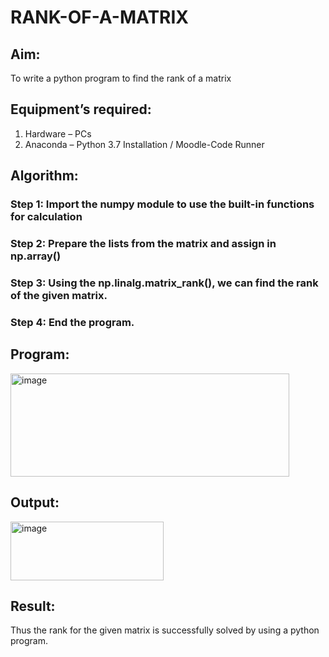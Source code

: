 # RANK-OF-A-MATRIX
## Aim:
To write a python program to find the rank of a matrix
## Equipment’s required:
1. 	Hardware – PCs
2. 	Anaconda – Python 3.7 Installation / Moodle-Code Runner
## Algorithm:
### Step 1: Import the numpy module to use the built-in functions for calculation
### Step 2: Prepare the lists from the matrix and assign in np.array()
### Step 3: Using the np.linalg.matrix_rank(), we can find the rank of the given matrix.
### Step 4: End the program.
## Program:
<img width="446" height="165" alt="image" src="https://github.com/user-attachments/assets/fafd16c7-2097-4db6-be57-bf7d5ff40dd7" />

## Output:
<img width="245" height="94" alt="image" src="https://github.com/user-attachments/assets/b8332206-0590-4cbb-a31b-87d943895744" />

## Result:
Thus the rank for the given matrix is successfully solved by  using a python program.

